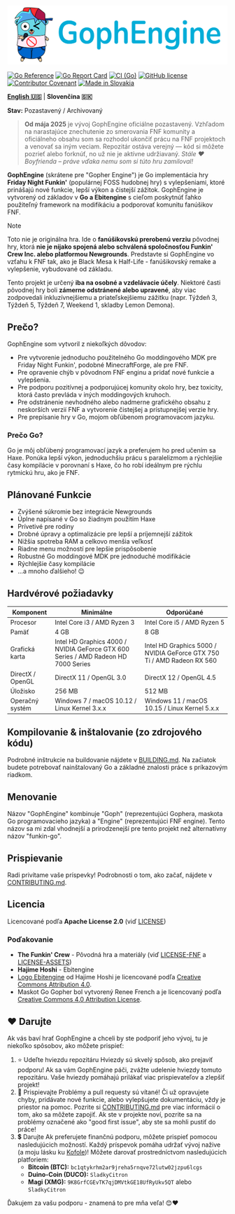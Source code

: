 <p align="center">
    <img src="images/gophengine_logo.svg" alt="GophEngine logo">
</p>

[![Go Reference](https://pkg.go.dev/badge/github.com/MatusOllah/gophengine.svg)](https://pkg.go.dev/github.com/MatusOllah/gophengine) [![Go Report Card](https://goreportcard.com/badge/github.com/MatusOllah/gophengine)](https://goreportcard.com/report/github.com/MatusOllah/gophengine) [![CI (Go)](https://github.com/MatusOllah/gophengine/actions/workflows/ci.yml/badge.svg)](https://github.com/MatusOllah/gophengine/actions/workflows/ci.yml) [![GitHub license](https://img.shields.io/github/license/MatusOllah/gophengine)](LICENSE) [![Contributor Covenant](https://img.shields.io/badge/Contributor%20Covenant-2.1-4baaaa.svg)](CODE_OF_CONDUCT.md) [![Made in Slovakia](https://raw.githubusercontent.com/pedromxavier/flag-badges/refs/heads/main/badges/SK.svg)](https://www.youtube.com/watch?v=UqXJ0ktrmh0)

**[English 🇺🇸](../README.md)** | **Slovenčina 🇸🇰**

**Stav:** Pozastavený / Archivovaný
> **Od mája 2025** je vývoj GophEngine oficiálne pozastavený.
> Vzhľadom na narastajúce znechutenie zo smerovania FNF komunity a oficiálneho obsahu som sa rozhodol ukončiť prácu na FNF projektoch a venovať sa iným veciam.
> Repozitár ostáva verejný — kód si môžete pozrieť alebo forknúť, no už nie je aktívne udržiavaný.
> *Stále ❤️ Boyfrienda – práve vďaka nemu som si túto hru zamiloval!*

**GophEngine** (skrátene pre "Gopher Engine") je Go implementácia hry **Friday Night Funkin'** (populárnej FOSS hudobnej hry) s vylepšeniami, ktoré prinášajú nové funkcie, lepší výkon a čistejší zážitok. GophEngine je vytvorený od základov v **Go a Ebitengine** s cieľom poskytnúť ľahko použiteľný framework na modifikáciu a podporovať komunitu fanúšikov FNF.

> [!NOTE]
> Toto nie je originálna hra. Ide o **fanúšikovskú prerobenú verziu** pôvodnej hry, ktorá **nie je nijako spojená alebo schválená spoločnosťou Funkin' Crew Inc. alebo platformou Newgrounds**.
> Predstavte si GophEngine vo vzťahu k FNF tak, ako je Black Mesa k Half-Life - fanúšikovský remake a vylepšenie, vybudované od základu.
>
> Tento projekt je určený **iba na osobné a vzdelávacie účely**.
> Niektoré časti pôvodnej hry boli **zámerne odstránené alebo upravené**, aby viac zodpovedali inkluzívnejšiemu a priateľskejšiemu zážitku (napr. Týždeň 3, Týždeň 5, Týždeň 7, Weekend 1, skladby Lemon Demona).

## Prečo?

GophEngine som vytvoril z niekoľkých dôvodov:

* Pre vytvorenie jednoducho použitelného Go moddingového MDK pre Friday Night Funkin', podobné MinecraftForge, ale pre FNF.
* Pre opravenie chýb v pôvodnom FNF enginu a pridať nové funkcie a vylepšenia.
* Pre podporu pozitívnej a podporujúcej komunity okolo hry, bez toxicity, ktorá často prevláda v iných moddingových kruhoch.
* Pre odstránenie nevhodného alebo nadmerne grafického obsahu z neskorších verzií FNF a vytvorenie čistejšej a prístupnejšej verzie hry.
* Pre prepísanie hry v Go, mojom obľúbenom programovacom jazyku.

### Prečo Go?

Go je môj obľúbený programovací jazyk a preferujem ho pred učením sa Haxe.
Ponúka lepší výkon, jednoduchšiu prácu s paralelizmom a rýchlejšie časy kompilácie v porovnaní s Haxe, čo ho robí ideálnym pre rýchlu rytmickú hru, ako je FNF.

## Plánované Funkcie

* Zvýšené súkromie bez integrácie Newgrounds
* Úplne napísané v Go so žiadnym použitím Haxe
* Prívetivé pre rodiny
* Drobné úpravy a optimalizácie pre lepší a príjemnejší zážitok
* Nižšia spotreba RAM a celkovo menšia veľkosť
* Riadne menu možností pre lepšie prispôsobenie
* Robustné Go moddingové MDK pre jednoduché modifikácie
* Rýchlejšie časy kompilácie
* ...a mnoho ďalšieho! 😉

## Hardvérové požiadavky

| Komponent        | Minimálne                                                                          | Odporúčané                                                             |
|------------------|------------------------------------------------------------------------------------|------------------------------------------------------------------------|
| Procesor         | Intel Core i3 / AMD Ryzen 3                                                        | Intel Core i5 / AMD Ryzen 5                                            |
| Pamäť            | 4 GB                                                                               | 8 GB                                                                   |
| Grafická karta   | Intel HD Graphics 4000 / NVIDIA GeForce GTX 600 Series / AMD Radeon HD 7000 Series | Intel HD Graphics 5000 / NVIDIA GeForce GTX 750 Ti / AMD Radeon RX 560 |
| DirectX / OpenGL | DirectX 11 / OpenGL 3.0                                                            | DirectX 12 / OpenGL 4.5                                                |
| Úložisko         | 256 MB                                                                             | 512 MB                                                                 |
| Operačný systém  | Windows 7 / macOS 10.12 / Linux Kernel 3.x.x                                       | Windows 11 / macOS 10.15 / Linux Kernel 5.x.x                          |

## Kompilovanie & inštalovanie (zo zdrojového kódu)

Podrobné inštrukcie na buildovanie nájdete v [BUILDING.md](BUILDING.md).
Na začiatok budete potrebovať nainštalovaný Go a základné znalosti práce s príkazovým riadkom.

## Menovanie

Názov "GophEngine" kombinuje "Goph" (reprezentujúci Gophera, maskota Go programovacieho jazyka) a "Engine" (reprezentujúci FNF engine).
Tento názov sa mi zdal vhodnejší a prirodzenejší pre tento projekt než alternatívny názov "funkin-go".

## Prispievanie

Radi privítame vaše príspevky! Podrobnosti o tom, ako začať, nájdete v [CONTRIBUTING.md](CONTRIBUTING.md).

## Licencia

Licencované podľa **Apache License 2.0** (viď [LICENSE](LICENSE))

### Poďakovanie

* **The Funkin' Crew** - Pôvodná hra a materiály (viď [LICENSE-FNF](LICENSE-FNF) a [LICENSE-ASSETS](LICENSE-ASSETS))
* **Hajime Hoshi** - Ebitengine
* [Logo Ebitengine](https://ebitengine.org/images/logo.png) od Hajime Hoshi je licencované podľa [Creative Commons Attribution 4.0](https://creativecommons.org/licenses/by/4.0/).
* Maskot Go Gopher bol vytvorený Renee French a je licencovaný podľa [Creative Commons 4.0 Attribution License](https://creativecommons.org/licenses/by/4.0/).

## ❤️ Darujte

Ak vás baví hrať GophEngine a chceli by ste podporiť jeho vývoj, tu je niekoľko spôsobov, ako môžete prispieť:

1. ⭐ Udeľte hviezdu repozitáru
    Hviezdy sú skvelý spôsob, ako prejaviť podporu! Ak sa vám GophEngine páči, zvážte udelenie hviezdy tomuto repozitáru. Vaše hviezdy pomáhajú prilákať viac prispievateľov a zlepšiť projekt!
2. 🤝 Prispievajte
    Problémy a pull requesty sú vítané! Či už opravujete chyby, pridávate nové funkcie, alebo vylepšujete dokumentáciu, vždy je priestor na pomoc. Pozrite si [CONTRIBUTING.md](CONTRIBUTING.md) pre viac informácií o tom, ako sa môžete zapojiť. Ak ste v projekte noví, pozrite sa na problémy označené ako "good first issue", aby ste sa mohli pustiť do práce!
3. 💲 Darujte
    Ak preferujete finančnú podporu, môžete prispieť pomocou nasledujúcich možností. Každý príspevok pomáha udržať vývoj nažive (a moju lásku ku [Kofole](https://kofola.sk))!
    Môžete darovať prostredníctvom nasledujúcich platforiem:
    * **Bitcoin (BTC):** `bc1qtykrhm2ar9jreha5rnqve72lutw02jzpu6lcgs`
    * **Duino-Coin (DUCO):** `SladkyCitron`
    * **Magi (XMG):** `9K8GrfCGEvTK7qjDMVtkGE18UfRyUkv5QT` alebo `SladkyCitron`

Ďakujem za vašu podporu - znamená to pre mňa veľa! 😊❤️
